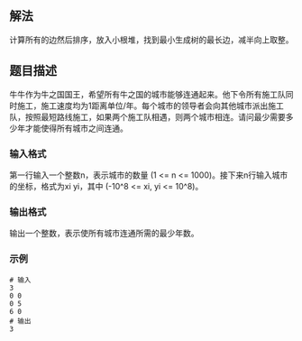 ## 解法
计算所有的边然后排序，放入小根堆，找到最小生成树的最长边，减半向上取整。

## 题目描述

牛牛作为牛之国国王，希望所有牛之国的城市能够连通起来。他下令所有施工队同时施工，施工速度均为1距离单位/年。每个城市的领导者会向其他城市派出施工队，按照最短路线施工，如果两个施工队相遇，则两个城市相连。请问最少需要多少年才能使得所有城市之间连通。

### 输入格式

第一行输入一个整数n，表示城市的数量 (1 <= n <= 1000)。接下来n行输入城市的坐标，格式为xi yi，其中 (-10^8 <= xi, yi <= 10^8)。

### 输出格式

输出一个整数，表示使所有城市连通所需的最少年数。

### 示例

```shell
# 输入
3
0 0
0 5
6 0
# 输出
3
```